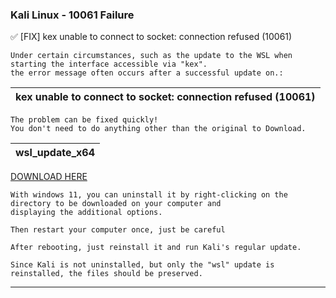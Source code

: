 ### Kali Linux - 10061 Failure
:white_check_mark: [FIX] kex unable to connect to socket: connection refused (10061)

```yarn
Under certain circumstances, such as the update to the WSL when starting the interface accessible via "kex".
the error message often occurs after a successful update on.:
```

| kex unable to connect to socket: connection refused (10061) |
|---|

```yarn
The problem can be fixed quickly!
You don't need to do anything other than the original to Download.
```

| wsl_update_x64 |
|---|

[DOWNLOAD HERE](https://wslstorestorage.blob.core.windows.net/wslblob/wsl_update_x64.msi)

```yarn
With windows 11, you can uninstall it by right-clicking on the directory to be downloaded on your computer and 
displaying the additional options.

Then restart your computer once, just be careful

After rebooting, just reinstall it and run Kali's regular update.

Since Kali is not uninstalled, but only the "wsl" update is reinstalled, the files should be preserved.
```
---
